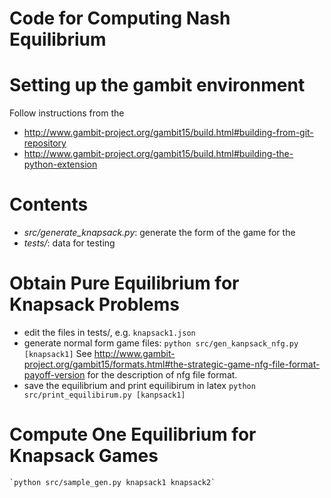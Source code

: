 Code for Computing Nash Equilibrium 
=======

# Setting up the gambit environment
Follow instructions from the 
- http://www.gambit-project.org/gambit15/build.html#building-from-git-repository
- http://www.gambit-project.org/gambit15/build.html#building-the-python-extension

# Contents  
- *src/generate_knapsack.py*: generate the form of the game for the 
- *tests/*: data for testing 

# Obtain Pure Equilibrium for Knapsack Problems 
- edit the files in tests/, e.g. `knapsack1.json`
- generate normal form game files: 
    `python src/gen_kanpsack_nfg.py [knapsack1]` 
See http://www.gambit-project.org/gambit15/formats.html#the-strategic-game-nfg-file-format-payoff-version for the description of nfg file format. 
- save the equilibrium and print equilibirum in latex 
    `python src/print_equilibirum.py [kanpsack1]`

# Compute One Equilibrium for Knapsack Games 
    `python src/sample_gen.py knapsack1 knapsack2`
